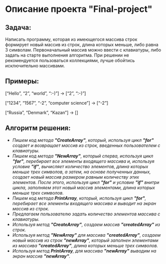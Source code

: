 # **Описание проекта "Final-project"**
## Задача: 
Написать программу, которая из имеющегося массива строк формирует новый массив из строк,
длина которых меньше, либо равна 3 символам. Первоначальный массив можно ввести с клавиатуры,
либо задать на старте выполнения алгоритма. При решении не рекомендуется пользоваться коллекциями,
лучше обойтись исключительно массивами.
## Примеры:
[“Hello”, “2”, “world”, “:-)”] → [“2”, “:-)”]

[“1234”, “1567”, “-2”, “computer science”] → [“-2”]

[“Russia”, “Denmark”, “Kazan”] → []

## Алгоритм решения:
* *Пишем код метода **"CreateArray"**, который, используя цикл **"for"** создает и возвращает массив из строк, введенных пользователем с клавиатуры.*
* *Пишем код метода **"NewArray"**, который сперва, используя цикл **"for"**, перебирает все элементы входящего массива и, используя условие **"if"**, вычисляет количество элементов, длина которых меньше трех символов, а затем, на основе полученных данных, создает новый массив размером равным количеству этих элементов. После этого, используя цикл **"for"** и условие **"if"** внитри цикла, заполняем этот новый массив элементами, длина которых меньше трех символов.*
* *Пишем код метода **PrintArray**, который, используя цикл **"for"**, перебирает все элементы входящего массива и выводит на экран массив из строк.*
* *Предлагаем пользователю задать количество элементов массива с клавиатуры.*
* *Используя метод **"CreateArray"**, создаем массив **"createdArray"** из строк.*
* *Используя метод **"NewArray"** для массива **"createdArray"**, создаем новый массив из строк **"newArray"**, который заполнен элементами из массива **"createdArray"**, длина которых меньше трех символов.*
* *Используя метод **PrintArray**, для массива **"newArray"** выводим на экран массив **"newArray"**.*